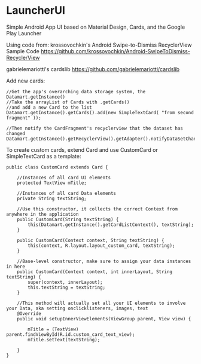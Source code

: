 # LauncherUI
Simple Android App UI based on Material Design, Cards, and the Google Play Launcher

Using code from:
krossovochkin's Android Swipe-to-Dismiss RecyclerView Sample Code
https://github.com/krossovochkin/Android-SwipeToDismiss-RecyclerView

gabrielemariotti's cardslib
https://github.com/gabrielemariotti/cardslib

Add new cards:

    //Get the app's overarching data storage system, the Datamart.getInstance()
    //Take the arrayList of Cards with .getCards()
    //and add a new Card to the list
    Datamart.getInstance().getCards().add(new SimpleTextCard( "from second fragment" ));

    //Then notify the CardFragment's recyclerview that the dataset has changed
    Datamart.getInstance().getRecyclerView().getAdapter().notifyDataSetChanged();



To create custom cards, extend Card and use CustomCard or SimpleTextCard as a template:

    public class CustomCard extends Card {

        //Instances of all card UI elements
        protected TextView mTitle;

        //Instances of all card Data elements
        private String textString;

        //Use this constructor, it collects the correct Context from anywhere in the application
        public CustomCard(String textString) {
            this(Datamart.getInstance().getCardListContext(), textString);
        }

        public CustomCard(Context context, String textString) {
            this(context, R.layout.layout_custom_card, textString);
        }

        //Base-level constructor, make sure to assign your data instances in here
        public CustomCard(Context context, int innerLayout, String textString) {
            super(context, innerLayout);
            this.textString = textString;
        }

        //This method will actually set all your UI elements to involve your Data, aka setting onclicklisteners, images, text
        @Override
        public void setupInnerViewElements(ViewGroup parent, View view) {

            mTitle = (TextView) parent.findViewById(R.id.custom_card_text_view);
            mTitle.setText(textString);

        }
    }
